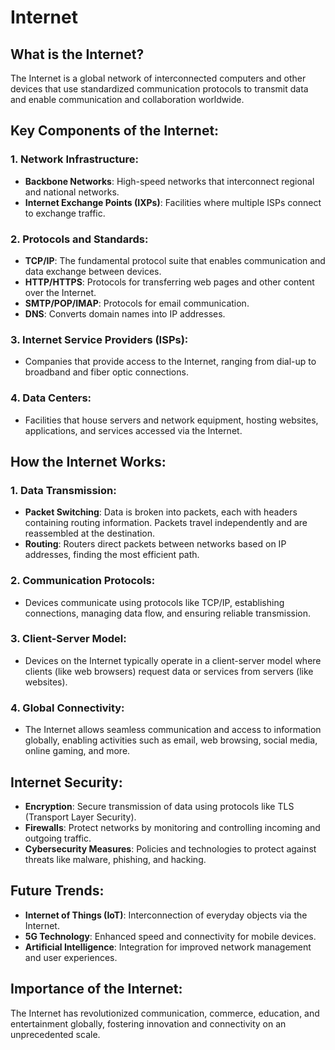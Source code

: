 # Internet

## What is the Internet?
The Internet is a global network of interconnected computers and other devices that use standardized communication protocols to transmit data and enable communication and collaboration worldwide.

## Key Components of the Internet:

### 1. **Network Infrastructure:**
- **Backbone Networks**: High-speed networks that interconnect regional and national networks.
- **Internet Exchange Points (IXPs)**: Facilities where multiple ISPs connect to exchange traffic.

### 2. **Protocols and Standards:**
- **TCP/IP**: The fundamental protocol suite that enables communication and data exchange between devices.
- **HTTP/HTTPS**: Protocols for transferring web pages and other content over the Internet.
- **SMTP/POP/IMAP**: Protocols for email communication.
- **DNS**: Converts domain names into IP addresses.

### 3. **Internet Service Providers (ISPs):**
- Companies that provide access to the Internet, ranging from dial-up to broadband and fiber optic connections.

### 4. **Data Centers:**
- Facilities that house servers and network equipment, hosting websites, applications, and services accessed via the Internet.

## How the Internet Works:

### 1. **Data Transmission:**
- **Packet Switching**: Data is broken into packets, each with headers containing routing information. Packets travel independently and are reassembled at the destination.
- **Routing**: Routers direct packets between networks based on IP addresses, finding the most efficient path.

### 2. **Communication Protocols:**
- Devices communicate using protocols like TCP/IP, establishing connections, managing data flow, and ensuring reliable transmission.

### 3. **Client-Server Model:**
- Devices on the Internet typically operate in a client-server model where clients (like web browsers) request data or services from servers (like websites).

### 4. **Global Connectivity:**
- The Internet allows seamless communication and access to information globally, enabling activities such as email, web browsing, social media, online gaming, and more.

## Internet Security:
- **Encryption**: Secure transmission of data using protocols like TLS (Transport Layer Security).
- **Firewalls**: Protect networks by monitoring and controlling incoming and outgoing traffic.
- **Cybersecurity Measures**: Policies and technologies to protect against threats like malware, phishing, and hacking.

## Future Trends:
- **Internet of Things (IoT)**: Interconnection of everyday objects via the Internet.
- **5G Technology**: Enhanced speed and connectivity for mobile devices.
- **Artificial Intelligence**: Integration for improved network management and user experiences.

## Importance of the Internet:
The Internet has revolutionized communication, commerce, education, and entertainment globally, fostering innovation and connectivity on an unprecedented scale.

